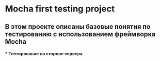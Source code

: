 # Mocha first testing project

## В этом проекте описаны базовые понятия по тестированию с использованием фреймворка Mocha


#### * Тестирование на стороне сервера
